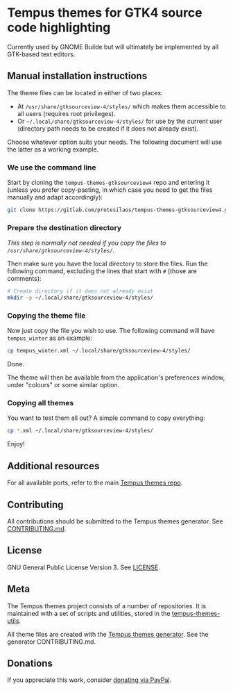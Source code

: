 # Tempus themes for GTK4 source code highlighting

Currently used by GNOME Builde but will ultimately be implemented by all
GTK-based text editors.

## Manual installation instructions

The theme files can be located in either of two places:

- At `/usr/share/gtksourceview-4/styles/` which makes them accessible to all users (requires root privileges).
- Or `~/.local/share/gtksourceview-4/styles/` for use by the current user (directory path needs to be created if it does not already exist).

Choose whatever option suits your needs. The following document will use the latter as a working example.

### We use the command line

Start by cloning the `tempus-themes-gtksourceview4` repo and entering it (unless you prefer copy-pasting, in which case you need to get the files manually and adapt accordingly):

```sh
git clone https://gitlab.com/protesilaos/tempus-themes-gtksourceview4.git --depth 1 && cd tempus-themes-gtksourceview4
```

### Prepare the destination directory

*This step is normally not needed if you copy the files to `/usr/share/gtksourceview-4/styles/`.*

Then make sure you have the local directory to store the files. Run the following command, excluding the lines that start with `#` (those are comments):

```sh
# Create directory if it does not already exist
mkdir -p ~/.local/share/gtksourceview-4/styles/
```

### Copying the theme file

Now just copy the file you wish to use. The following command will have `tempus_winter` as an example:

```sh
cp tempus_winter.xml ~/.local/share/gtksourceview-4/styles/
```

Done.

The theme will then be available from the application's preferences window, under "colours" or some similar option.

### Copying all themes

You want to test them all out? A simple command to copy everything:

```sh
cp *.xml ~/.local/share/gtksourceview-4/styles/
```

Enjoy!

## Additional resources

For all available ports, refer to the main [Tempus themes repo](https://gitlab.com/protesilaos/tempus-themes).

## Contributing

All contributions should be submitted to the Tempus themes generator. See [CONTRIBUTING.md](https://gitlab.com/protesilaos/tempus-themes-generator/blob/master/CONTRIBUTING.md).

## License

GNU General Public License Version 3. See [LICENSE](https://gitlab.com/protesilaos/tempus-themes-gtksourceview4/blob/master/LICENSE).

## Meta

The Tempus themes project consists of a number of repositories. It is maintained with a set of scripts and utilities, stored in the [tempus-themes-utils](https://gitlab.com/protesilaos/tempus-themes-utils).

All theme files are created with the [Tempus themes generator](https://gitlab.com/protesilaos/tempus-themes-generator). See the generator CONTRIBUTING.md.

## Donations

If you appreciate this work, consider [donating via PayPal](https://www.paypal.me/protesilaos).
